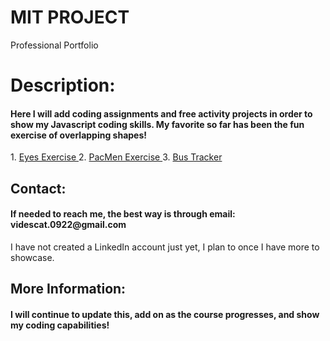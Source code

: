 # MIT PROJECT
<h> Professional Portfolio </h>
# Description:
<h4> Here I will add coding assignments and free activity projects in order to show my Javascript coding skills. 
My favorite so far has been the fun exercise of overlapping shapes! </h4>
<p> 1. <a href="https://github.com/videsc/Eyes.git"> Eyes Exercise </a> 
    2. <a href="https://github.com/videsc/PacMen.git"> PacMen Exercise </a>
    3. <a href="https://github.com/videsc/Bus-Tracker.git"> Bus Tracker </a>
</p>
<h2> Contact: </h2>
<h4> If needed to reach me, the best way is through email: videscat.0922@gmail.com </h4>
<p>I have not created a LinkedIn account just yet, I plan to once I have more to showcase. </p>
<h2> More Information: </h2>
<h4> I will continue to update this, add on as the course progresses, and show my coding capabilities! </h4>

